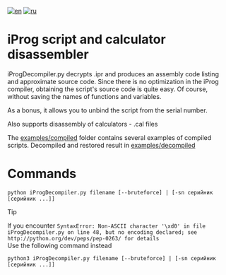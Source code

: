 [![en](https://img.shields.io/badge/lang-en-green.svg)](README.md)
[![ru](https://img.shields.io/badge/язык-ru-blue.svg)](README.ru.md)

# iProg script and calculator disassembler

iProgDecompiler.py decrypts .ipr and produces an assembly code listing and approximate source code.
Since there is no optimization in the iProg compiler, obtaining the script's source code is quite easy.
Of course, without saving the names of functions and variables.

As a bonus, it allows you to unbind the script from the serial number.

Also supports disassembly of calculators - .cal files

The [examples/compiled](examples/compiled) folder contains several examples of compiled scripts.
Decompiled and restored result in [examples/decompiled](examples/decompiled)

# Commands

`python iProgDecompiler.py filename [--bruteforce] | [-sn серийник [серийник ...]]`

> [!TIP]
> If you encounter `SyntaxError: Non-ASCII character '\xd0' in file iProgDecompiler.py on line 48, but no encoding declared; see http://python.org/dev/peps/pep-0263/ for details`  
> Use the following command instead  


`python3 iProgDecompiler.py filename [--bruteforce] | [-sn серийник [серийник ...]]`